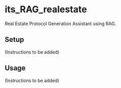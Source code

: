 # its_RAG_realestate

Real Estate Protocol Generation Assistant using RAG.

## Setup

(Instructions to be added)

## Usage

(Instructions to be added)